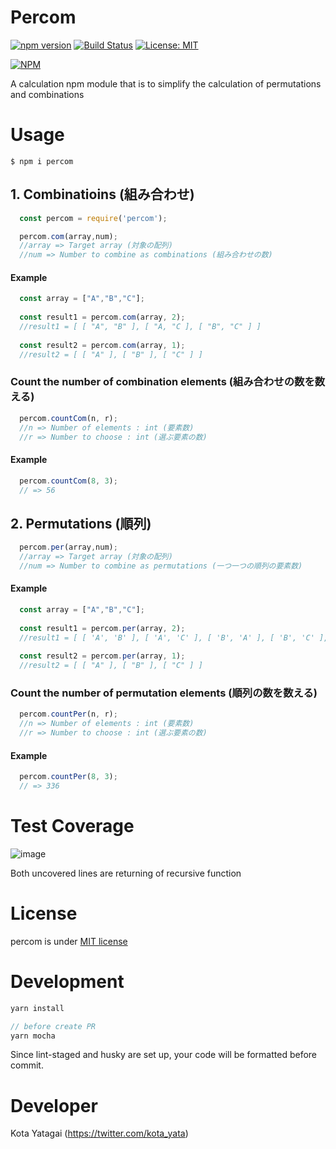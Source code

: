 # Percom
[![npm version](https://badge.fury.io/js/percom.svg)](https://badge.fury.io/js/percom) [![Build Status](https://travis-ci.org/kota-yata/Percom.svg?branch=master)](https://travis-ci.org/kota-yata/Percom) [![License: MIT](https://img.shields.io/badge/License-MIT-yellow.svg)](https://opensource.org/licenses/MIT)

[![NPM](https://nodei.co/npm/percom.png)](https://nodei.co/npm/percom/)

A calculation npm module that is to simplify the calculation of permutations and combinations

# Usage

```
$ npm i percom
```

  ## 1. Combinatioins (組み合わせ)
  ```JavaScript
    const percom = require('percom');
  
    percom.com(array,num); 
    //array => Target array (対象の配列)
    //num => Number to combine as combinations (組み合わせの数)
  ```
  #### Example
  ```JavaScript
    const array = ["A","B","C"];
    
    const result1 = percom.com(array, 2);
    //result1 = [ [ "A", "B" ], [ "A, "C ], [ "B", "C" ] ]
    
    const result2 = percom.com(array, 1);
    //result2 = [ [ "A" ], [ "B" ], [ "C" ] ]
  ```

  ### Count the number of combination elements (組み合わせの数を数える)
  ```JavaScript
    percom.countCom(n, r);
    //n => Number of elements : int (要素数)
    //r => Number to choose : int (選ぶ要素の数)
  ```
  #### Example
  ```JavaScript
    percom.countCom(8, 3);
    // => 56
  ```
  
  ## 2. Permutations (順列)
  ```JavaScript
    percom.per(array,num);
    //array => Target array (対象の配列)
    //num => Number to combine as permutations (一つ一つの順列の要素数)
  ```
 
  #### Example
  ```JavaScript
    const array = ["A","B","C"];
    
    const result1 = percom.per(array, 2);
    //result1 = [ [ 'A', 'B' ], [ 'A', 'C' ], [ 'B', 'A' ], [ 'B', 'C' ], [ 'C', 'A' ], [ 'C', 'B' ] ]
    
    const result2 = percom.per(array, 1);
    //result2 = [ [ "A" ], [ "B" ], [ "C" ] ]
  ```
  ### Count the number of permutation elements (順列の数を数える)
  ```JavaScript
    percom.countPer(n, r);
    //n => Number of elements : int (要素数)
    //r => Number to choose : int (選ぶ要素の数)
  ```
  #### Example
  ```JavaScript
    percom.countPer(8, 3);
    // => 336
  ```


# Test Coverage
![image](https://user-images.githubusercontent.com/51294895/104125816-91bcb880-539c-11eb-9f87-71df37c3644a.png)

Both uncovered lines are returning of recursive function 

# License
  percom is under [MIT license](https://opensource.org/licenses/mit-license.php)
  
# Development
```javascript
yarn install

// before create PR
yarn mocha
```
Since lint-staged and husky are set up, your code will be formatted before commit.

# Developer
  Kota Yatagai (https://twitter.com/kota_yata)
